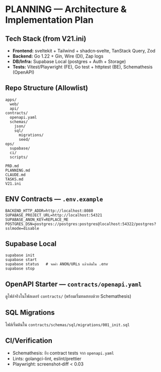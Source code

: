 # PLANNING — Architecture & Implementation Plan

## Tech Stack (from V21.ini)
- **Frontend:** sveltekit + Tailwind + shadcn‑svelte, TanStack Query, Zod
- **Backend:** Go 1.22 + Gin, Wire (DI), Zap logs
- **DB/Infra:** Supabase Local (postgres + Auth + Storage)
- **Tests:** Vitest/Playwright (FE), Go test + httptest (BE), Schemathesis (OpenAPI)

## Repo Structure (Allowlist)
```
apps/
  web/
  api/
contracts/
  openapi.yaml
  schemas/
    json/
    sql/
      migrations/
      seed/
ops/
  supabase/
  ci/
  scripts/

PRD.md
PLANNING.md
CLAUDE.md
TASKS.md
V21.ini
```

## ENV Contracts — `.env.example`
```
BACKEND_HTTP_ADDR=http://localhost:8080
SUPABASE_PROJECT_URL=http://localhost:54321
SUPABASE_ANON_KEY=REPLACE_ME
POSTGRES_DSN=postgres://postgres:postgres@localhost:54322/postgres?sslmode=disable
```

## Supabase Local
```
supabase init
supabase start
supabase status   # จดค่า ANON/URLs แล้วเติมใน .env
supabase stop
```

## OpenAPI Starter — `contracts/openapi.yaml`
ดูไฟล์จริงในโฟลเดอร์ `contracts/` (พร้อมเริ่มทดสอบด้วย Schemathesis)

## SQL Migrations
ไฟล์เริ่มต้นใน `contracts/schemas/sql/migrations/001_init.sql`

## CI/Verification
- Schemathesis: ยิง contract tests จาก `openapi.yaml`
- Lints: golangci-lint, eslint/prettier
- Playwright: screenshot‑diff < 0.03
